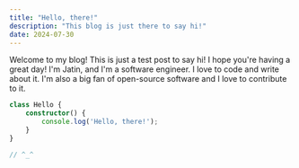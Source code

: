 ```yaml
---
title: "Hello, there!"
description: "This blog is just there to say hi!"
date: 2024-07-30
---
```


Welcome to my blog! This is just a test post to say hi! I hope you're having a great day!
I'm Jatin, and I'm a software engineer. I love to code and write about it. I'm also a big fan of open-source software and I love to contribute to it.

```ts
class Hello {
	constructor() {
		console.log('Hello, there!');
	}
}

// ^_^
```